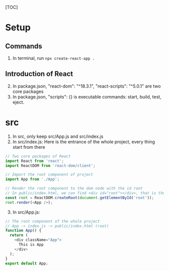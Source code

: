 [TOC]

# Setup
## Commands
1. In terminal, run `npx create-react-app .`
## Introduction of React
2. In package.json,     "react-dom": "^18.3.1", "react-scripts": "^5.0.1" are two core packages
3. In package.json, "scripts": {} is executable commands: start, build, test, eject.

# src
1. In src, only keep src/App.js and src/index.js
2. In src/index.js:
Here is the entrance of the whole project, every thing start from there
```JavaScript 
// Two core packages of React
import React from 'react';
import ReactDOM from 'react-dom/client';

// Import the root component of project
import App from './App';

// Render the root component to the dom node with the id root
// In public/index.html, we can find <div id="root"></div>, that is the destination
const root = ReactDOM.createRoot(document.getElementById('root'));
root.render(<App />);
``` 
3. In src/App.js:
```JavaScript 
// The root component of the whole project
// App -> index.js -> public/index.html (root)
function App() {
  return (
    <div className="App">
      This is App
    </div>
  );
}
export default App;
```

